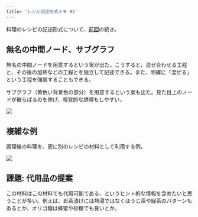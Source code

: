 ```yaml
---
title: 'レシピ記述形式メモ #2'
---
```

料理のレシピの記述形式について、[前回](https://r7kamura.com/articles/2022-05-13-mermaid-recipe-memo)の続き。

無名の中間ノード、サブグラフ
--------------

無名の中間ノードを用意するという案が出た。こうすると、混ぜ合わせる工程と、その後の加熱などの工程とを独立して記述できる。また、明確に「混ぜる」という工程を強調することもできる。

サブグラフ（黄色い背景色の部分）を用意するという案も出た。見た目上のノードが散らばるのを防げ、視覚的な誘導もしやすい。

![](https://lh4.googleusercontent.com/iHCCQ93UoFNMif15kAnqKl4fhPtpiyCMqhepqICFe2p1L0EnM3eUQ7cLP2xJov3ZVdlA6QytEdMgkIl2O-N4eZkZm-GdXw63MaRLnoEYHZGHIYzC82iITjnMBs6IEtfIW4TjzdvdWX_CB8ZOpDl7sQQpCmbeN896xxySQh446zoARe0oH-eQbWN9DuQK)

複雑な例
----

調理後の料理を、更に別のレシピの材料として利用する例。

![](https://lh5.googleusercontent.com/xhv1HUgdH7BZ8jtW1bzap3OoXVs2jj3vlydokBLQIAMWyRiiLIvw-xLnlSDkAuLFITmOa0pKaRF-Up9s_WuASvEQUEE7-WzF3IuW1SF2L_ot2yIZ1Dc_oGv5vmgUgYPKarK9iAsz-tLeCSq3GGvMsU1UVlE_o-CGxww_Rfj_MZeN9k06TAEZljIpf7PK)

課題: 代用品の提案
----------

この材料はこの材料でも代用可能である、というヒント的な情報を含めたいと思うことが多い。例えば、お茶漬けには熱湯ではなくほうじ茶や緑茶のパターンもあるとか、オリゴ糖は蜂蜜や砂糖でも良いとか。
